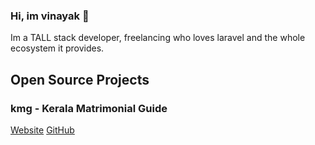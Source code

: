 ### Hi, im vinayak 👋
Im a TALL stack developer, freelancing who loves laravel and the whole ecosystem it provides.

## Open Source Projects
### kmg - Kerala Matrimonial Guide

[Website](https://keralamatrimonialguide.in/) [GitHub](https://github.com/vinayakdev/kmg)
